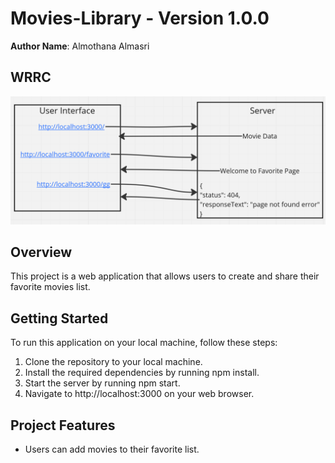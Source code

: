 # Movies-Library - Version 1.0.0

**Author Name**: Almothana Almasri

## WRRC

![Alt text](assets/WRCC.PNG)

## Overview

This project is a web application that allows users to create and share their favorite movies list.

## Getting Started

To run this application on your local machine, follow these steps:

1. Clone the repository to your local machine.
2. Install the required dependencies by running npm install.
3. Start the server by running npm start.
4. Navigate to http://localhost:3000 on your web browser.

## Project Features

- Users can add movies to their favorite list.
